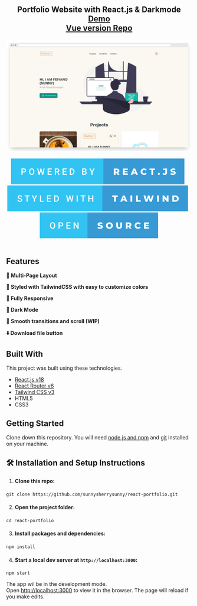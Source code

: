 <h2 align="center">
    Portfolio Website with React.js & Darkmode<br/>
    <a href="https://sunnyguan.netlify.app" target="_blank">Demo</a> <br/>
    <a href="https://github.com/sunnysherrysunny/sunny-portfolio" target="_blank">Vue version Repo</a>
</h2>
<div align="center">
    <img alt="screenshot" src="./images/screenshot.png" /> 
</div>
<br/>
<div align="center">
    <img alt="React.js" src="./images/powered-by-react.js.svg" /> &nbsp;
    <img alt="TailwindCSS" src="./images/styled-with-tailwind.svg" /> &nbsp;
    <img alt="OpenSource" src="./images/open-source.svg" />
</div>
<br/>

## Features

**📖 Multi-Page Layout**

**🎨 Styled with TailwindCSS with easy to customize colors**

**📱 Fully Responsive**

**🌙 Dark Mode**

**🧈 Smooth transitions and scroll (WIP)**

**⬇️ Download file button**

## Built With

This project was built using these technologies.

- [React.js v18](https://reactjs.org/)
- [React Router v6](https://reactrouter.com/en/main)
- [Tailwind CSS v3](https://tailwindcss.com)
- HTML5
- CSS3

## Getting Started

Clone down this repository. You will need [node.js and npm](https://nodejs.org/en/) and [git](https://git-scm.com/) installed on your machine.

## 🛠 Installation and Setup Instructions

1. #### Clone this repo:

```
git clone https://github.com/sunnysherrysunny/react-portfolio.git
```

2. #### Open the project folder:

```
cd react-portfolio
```

3. #### Install packages and dependencies:

```
npm install
```

4. #### Start a local dev server at `http://localhost:3000`:

```
npm start
```

The app wil be in the development mode.\
Open [http://localhost:3000](http://localhost:3000) to view it in the browser.
The page will reload if you make edits.
